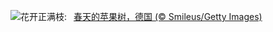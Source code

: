 ![](https://www.bing.com/th?id=OHR.SpringApple_ZH-CN0101917345_UHD.jpg&w=1000)花开正满枝:&nbsp;&ensp;[春天的苹果树，德国 (© Smileus/Getty Images)](https://www.bing.com/th?id=OHR.SpringApple_ZH-CN0101917345_UHD.jpg)
<br><br/>
